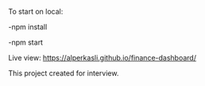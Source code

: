To start on local:

-npm install

-npm start

Live view:
https://alperkasli.github.io/finance-dashboard/

This project created for interview.
